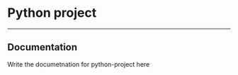 # Python project

------------------------------------------------------------------------
## Documentation
Write the documetnation for python-project here
